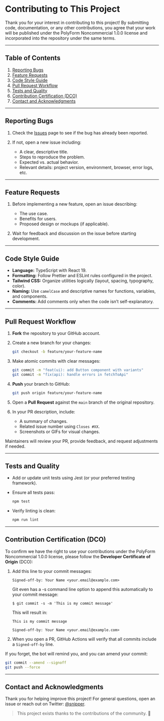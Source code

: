 # Contributing to This Project

Thank you for your interest in contributing to this project! By submitting code, documentation, or any other contributions, you agree that your work will be published under the PolyForm Noncommercial 1.0.0 license and incorporated into the repository under the same terms.

---

## Table of Contents

1. [Reporting Bugs](#reporting-bugs)
2. [Feature Requests](#feature-requests)
3. [Code Style Guide](#code-style-guide)
4. [Pull Request Workflow](#pull-request-workflow)
5. [Tests and Quality](#tests-and-quality)
6. [Contribution Certification (DCO)](#contribution-certification-dco)
7. [Contact and Acknowledgments](#contact-and-acknowledgments)

---

## Reporting Bugs

1. Check the [Issues](https://github.com/JeremiasVillane/snipper/issues) page to see if the bug has already been reported.
2. If not, open a new issue including:

   - A clear, descriptive title.
   - Steps to reproduce the problem.
   - Expected vs. actual behavior.
   - Relevant details: project version, environment, browser, error logs, etc.

---

## Feature Requests

1. Before implementing a new feature, open an issue describing:

   - The use case.
   - Benefits for users.
   - Proposed design or mockups (if applicable).

2. Wait for feedback and discussion on the issue before starting development.

---

## Code Style Guide

- **Language:** TypeScript with React 19.
- **Formatting:** Follow Prettier and ESLint rules configured in the project.
- **Tailwind CSS:** Organize utilities logically (layout, spacing, typography, color).
- **Naming:** Use `camelCase` and descriptive names for functions, variables, and components.
- **Comments:** Add comments only when the code isn’t self-explanatory.

---

## Pull Request Workflow

1. **Fork** the repository to your GitHub account.
2. Create a new branch for your changes:

   ```bash
   git checkout -b feature/your-feature-name
   ```

3. Make atomic commits with clear messages:

   ```bash
   git commit -m "feat(ui): add Button component with variants"
   git commit -m "fix(api): handle errors in fetchToApi"
   ```

4. **Push** your branch to GitHub:

   ```bash
   git push origin feature/your-feature-name
   ```

5. Open a **Pull Request** against the `main` branch of the original repository.
6. In your PR description, include:

   - A summary of changes.
   - Related issue number using `Closes #XX`.
   - Screenshots or GIFs for visual changes.

Maintainers will review your PR, provide feedback, and request adjustments if needed.

---

## Tests and Quality

- Add or update unit tests using Jest (or your preferred testing framework).
- Ensure all tests pass:

  ```bash
  npm test
  ```

- Verify linting is clean:

  ```bash
  npm run lint
  ```

---

## Contribution Certification (DCO)

To confirm we have the right to use your contributions under the PolyForm Noncommercial 1.0.0 license, please follow the **Developer Certificate of Origin** (DCO):

1. Add this line to your commit messages:

   ```
   Signed-off-by: Your Name <your.email@example.com>
   ```

   Git even has a -s command line option to append this automatically to your commit message:

   ```
   $ git commit -s -m 'This is my commit message'
   ```

   This will result in:

   ```
   This is my commit message

   Signed-off-by: Your Name <your.email@example.com>
   ```

2. When you open a PR, GitHub Actions will verify that all commits include a `Signed-off-by` line.

If you forget, the bot will remind you, and you can amend your commit:

```bash
git commit --amend --signoff
git push --force
```

---

## Contact and Acknowledgments

Thank you for helping improve this project! For general questions, open an issue or reach out on Twitter: [@snipper](https://twitter.com/snipper).

> This project exists thanks to the contributions of the community. 🎉
